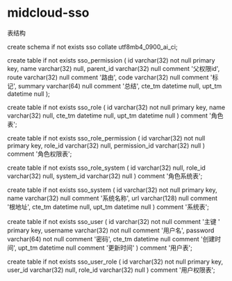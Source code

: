 # midcloud-sso

表结构

create schema if not exists sso collate utf8mb4_0900_ai_ci;

create table if not exists sso_permission
(
	id varchar(32) not null
		primary key,
	name varchar(32) null,
	parent_id varchar(32) null comment '父权限id',
	route varchar(32) null comment '路由',
	code varchar(32) null comment '标记',
	summary varchar(64) null comment '总结',
	cte_tm datetime null,
	upt_tm datetime null
);

create table if not exists sso_role
(
	id varchar(32) not null
		primary key,
	name varchar(32) null,
	cte_tm datetime null,
	upt_tm datetime null
)
comment '角色表';

create table if not exists sso_role_permission
(
	id varchar(32) not null
		primary key,
	role_id varchar(32) null,
	permission_id varchar(32) null
)
comment '角色权限表';

create table if not exists sso_role_system
(
	id varchar(32) null,
	role_id varchar(32) null,
	system_id varchar(32) null
)
comment '角色系统表';

create table if not exists sso_system
(
	id varchar(32) not null
		primary key,
	name varchar(32) null comment '系统名称',
	url varchar(128) null comment '根地址',
	cte_tm datetime null,
	upt_tm datetime null
)
comment '系统表';

create table if not exists sso_user
(
	id varchar(32) not null comment '主键
'
		primary key,
	username varchar(32) not null comment '用户名',
	password varchar(64) not null comment '密码',
	cte_tm datetime null comment '创建时间',
	upt_tm datetime null comment '更新时间'
)
comment '用户表';

create table if not exists sso_user_role
(
	id varchar(32) not null
		primary key,
	user_id varchar(32) null,
	role_id varchar(32) null
)
comment '用户权限表';

